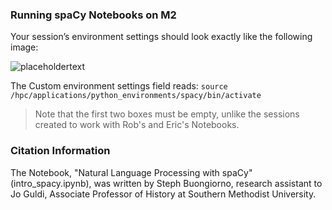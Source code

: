 ### Running spaCy Notebooks on M2

Your session’s environment settings should look exactly like the following image:

![placeholdertext](https://github.com/stephbuon/digital-history/blob/master/images/source-spacy-m2.png?raw=true)

The Custom environment settings field reads: `source /hpc/applications/python_environments/spacy/bin/activate`

> Note that the first two boxes must be empty, unlike the sessions created to work with Rob's and Eric's Notebooks.

### Citation Information

The Notebook, "Natural Language Processing with spaCy" (intro_spacy.ipynb), was written by Steph Buongiorno, research assistant to Jo Guldi, Associate Professor of History at Southern Methodist University.
